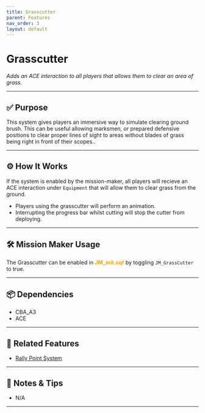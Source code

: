 ```yaml
---
title: Grasscutter        
parent: Features
nav_order: 3
layout: default
---
```


# Grasscutter

*Adds an ACE interaction to all players that allows them to clear an area of grass.*

---

## ✅ Purpose

This system gives players an immersive way to simulate clearing ground brush. This can be useful allowing marksmen, or prepared defensive positions to clear proper lines of sight to areas without blades of grass being right in front of their scopes..


---

## ⚙️ How It Works

If the system is enabled by the mission-maker, all players will recieve an ACE interaction under `Equipment` that will allow them to clear grass from the ground.

- Players using the grasscutter will perform an animation.
- Interrupting the progress bar whilst cutting will stop the cutter from deploying.

---

## 🛠️ Mission Maker Usage

The Grasscutter can be enabled in <span style="color: orange; font-weight: bold;">JM_init.sqf</span> by toggling `JM_GrassCutter` to true.


---

## 📦 Dependencies


- CBA_A3
- ACE

---

## 🔁 Related Features

- [Rally Point System](rally.md)

---

## 🧪 Notes & Tips

- N/A


---

